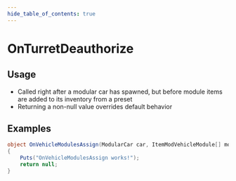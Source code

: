 ```yaml
---
hide_table_of_contents: true
---
```


# OnTurretDeauthorize

## Usage

* Called right after a modular car has spawned, but before module items are added to its inventory from a preset
* Returning a non-null value overrides default behavior

## Examples

```csharp title=""
object OnVehicleModulesAssign(ModularCar car, ItemModVehicleModule[] modulePreset)
{
    Puts("OnVehicleModulesAssign works!");
    return null;
}
```
